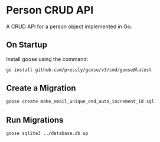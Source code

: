 # Person CRUD API

A CRUD API for a person object implemented in Go.

## On Startup

Install goose using the command:

```bash
go install github.com/pressly/goose/v3/cmd/goose@latest
```

## Create a Migration

```bash
goose create make_email_unique_and_auto_increment_id sql
```

## Run Migrations

```bash
goose sqlite3 ../database.db up
```
